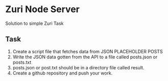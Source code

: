 # Zuri Node Server

Solution to simple Zuri Task

## Task
1. Create a script file that fetches data from JSON PLACEHOLDER POSTS
2. Write the JSON data gotten from the API to a file called posts.json or posts.txt
3. posts.json or post.txt should be in a directory file called result.
4. Create a github repository and push your work.